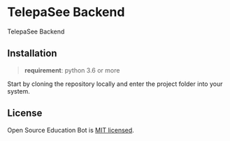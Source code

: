 # TelepaSee Backend

TelepaSee Backend 

## Installation

> **requirement**: python 3.6 or more

Start by cloning the repository locally and enter the project folder into your system.

## License

Open Source Education Bot is [MIT licensed](./LICENSE).
